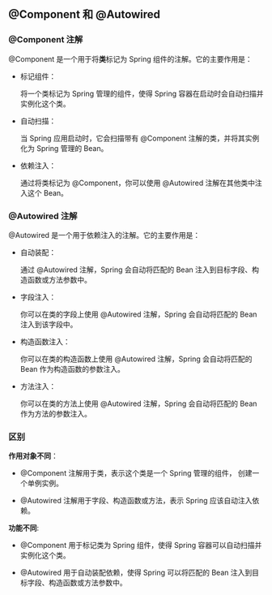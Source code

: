 @Component 和 @Autowired 
---

### @Component 注解
@Component 是一个用于将**类**标记为 Spring 组件的注解。它的主要作用是：

- 标记组件：

     将一个类标记为 Spring 管理的组件，使得 Spring 容器在启动时会自动扫描并实例化这个类。

- 自动扫描：

     当 Spring 应用启动时，它会扫描带有 @Component 注解的类，并将其实例化为 Spring 管理的 Bean。

- 依赖注入：

     通过将类标记为 @Component，你可以使用 @Autowired 注解在其他类中注入这个 Bean。

### @Autowired 注解
@Autowired 是一个用于依赖注入的注解。它的主要作用是：

- 自动装配：

     通过 @Autowired 注解，Spring 会自动将匹配的 Bean 注入到目标字段、构造函数或方法参数中。

- 字段注入：

     你可以在类的字段上使用 @Autowired 注解，Spring 会自动将匹配的 Bean 注入到该字段中。

- 构造函数注入：

     你可以在类的构造函数上使用 @Autowired 注解，Spring 会自动将匹配的 Bean 作为构造函数的参数注入。

- 方法注入：

     你可以在类的方法上使用 @Autowired 注解，Spring 会自动将匹配的 Bean 作为方法的参数注入。

### 区别
**作用对象不同**：

- @Component 注解用于类，表示这个类是一个 Spring 管理的组件， 创建一个单例实例。

- @Autowired 注解用于字段、构造函数或方法，表示 Spring 应该自动注入依赖。

**功能不同**:

- @Component 用于标记类为 Spring 组件，使得 Spring 容器可以自动扫描并实例化这个类。

- @Autowired 用于自动装配依赖，使得 Spring 可以将匹配的 Bean 注入到目标字段、构造函数或方法参数中。
